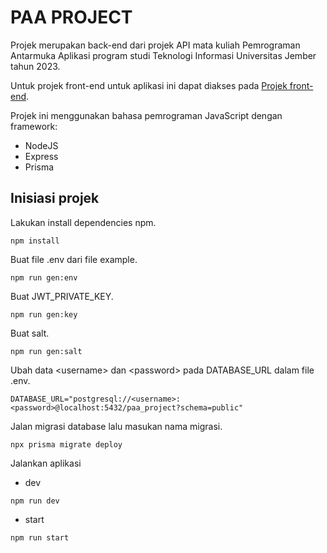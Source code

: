 # PAA PROJECT
Projek merupakan back-end dari projek API mata kuliah Pemrograman Antarmuka Aplikasi program studi Teknologi Informasi Universitas Jember tahun 2023.

Untuk projek front-end untuk aplikasi ini dapat diakses pada [Projek front-end](https://github.com).

Projek ini menggunakan bahasa pemrograman JavaScript dengan framework:

* NodeJS
* Express
* Prisma

## Inisiasi projek
Lakukan install dependencies npm.
```
npm install
```
Buat file .env dari file example.
```
npm run gen:env
```
Buat JWT_PRIVATE_KEY.
```
npm run gen:key
```
Buat salt.
```
npm run gen:salt
```
Ubah data &lt;username&gt; dan &lt;password&gt; pada DATABASE_URL dalam file .env.
```
DATABASE_URL="postgresql://<username>:<password>@localhost:5432/paa_project?schema=public"
```
Jalan migrasi database lalu masukan nama migrasi.
```
npx prisma migrate deploy
```
Jalankan aplikasi
* dev
```
npm run dev
```
* start
```
npm run start
```
